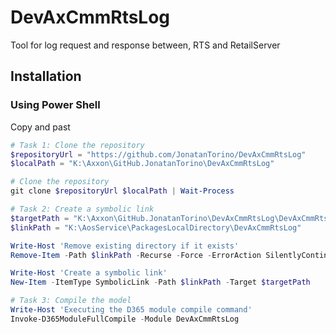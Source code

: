 # DevAxCmmRtsLog
Tool for log request and response between, RTS and RetailServer


## Installation

### Using Power Shell
Copy and past
```powershell
# Task 1: Clone the repository
$repositoryUrl = "https://github.com/JonatanTorino/DevAxCmmRtsLog"
$localPath = "K:\Axxon\GitHub.JonatanTorino\DevAxCmmRtsLog"

# Clone the repository
git clone $repositoryUrl $localPath | Wait-Process

# Task 2: Create a symbolic link
$targetPath = "K:\Axxon\GitHub.JonatanTorino\DevAxCmmRtsLog\DevAxCmmRtsLog"
$linkPath = "K:\AosService\PackagesLocalDirectory\DevAxCmmRtsLog"

Write-Host 'Remove existing directory if it exists'
Remove-Item -Path $linkPath -Recurse -Force -ErrorAction SilentlyContinue

Write-Host 'Create a symbolic link'
New-Item -ItemType SymbolicLink -Path $linkPath -Target $targetPath

# Task 3: Compile the model
Write-Host 'Executing the D365 module compile command'
Invoke-D365ModuleFullCompile -Module DevAxCmmRtsLog

```